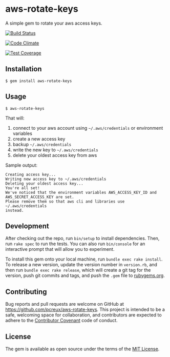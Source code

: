 # aws-rotate-keys

A simple gem to rotate your aws access keys.

[![Build
Status](https://travis-ci.org/pcreux/aws-rotate-keys.svg?branch=master)](https://travis-ci.org/pcreux/aws-rotate-keys)

[![Code
Climate](https://codeclimate.com/github/pcreux/aws-rotate-keys/badges/gpa.svg)](https://codeclimate.com/github/pcreux/aws-rotate-keys)

[![Test
Coverage](https://codeclimate.com/github/pcreux/aws-rotate-keys/badges/coverage.svg)](https://codeclimate.com/github/pcreux/aws-rotate-keys/coverage)


## Installation

    $ gem install aws-rotate-keys

## Usage

    $ aws-rotate-keys

That will:

1. connect to your aws account using `~/.aws/credentials` or environment variables
2. create a new access key
3. backup `~/.aws/credentials`
4. write the new key to `~/.aws/credentials`
5. delete your oldest access key from aws

Sample output:

```
Creating access key...
Writing new access key to ~/.aws/credentials
Deleting your oldest access key...
You're all set!
We've noticed that the environment variables AWS_ACCESS_KEY_ID and
AWS_SECRET_ACCESS_KEY are set.
Please remove them so that aws cli and libraries use ~/.aws/credentials
instead.
```

## Development

After checking out the repo, run `bin/setup` to install dependencies. Then, run `rake spec` to run the tests. You can also run `bin/console` for an interactive prompt that will allow you to experiment.

To install this gem onto your local machine, run `bundle exec rake install`. To release a new version, update the version number in `version.rb`, and then run `bundle exec rake release`, which will create a git tag for the version, push git commits and tags, and push the `.gem` file to [rubygems.org](https://rubygems.org).

## Contributing

Bug reports and pull requests are welcome on GitHub at https://github.com/pcreux/aws-rotate-keys. This project is intended to be a safe, welcoming space for collaboration, and contributors are expected to adhere to the [Contributor Covenant](http://contributor-covenant.org) code of conduct.


## License

The gem is available as open source under the terms of the [MIT License](http://opensource.org/licenses/MIT).
